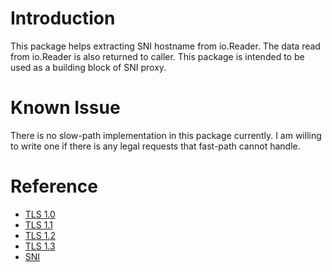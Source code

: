 # Introduction

This package helps extracting SNI hostname from io.Reader. The data read from io.Reader is also returned to caller. This package is intended to be used as a building block of SNI proxy.

# Known Issue

There is no slow-path implementation in this package currently. I am willing to write one if there is any legal requests that fast-path cannot handle.

# Reference

* [TLS 1.0](https://tools.ietf.org/html/rfc2246)
* [TLS 1.1](https://tools.ietf.org/html/rfc4346)
* [TLS 1.2](https://tools.ietf.org/html/rfc5246)
* [TLS 1.3](https://tools.ietf.org/html/rfc8446)
* [SNI](https://tools.ietf.org/html/rfc6066)
